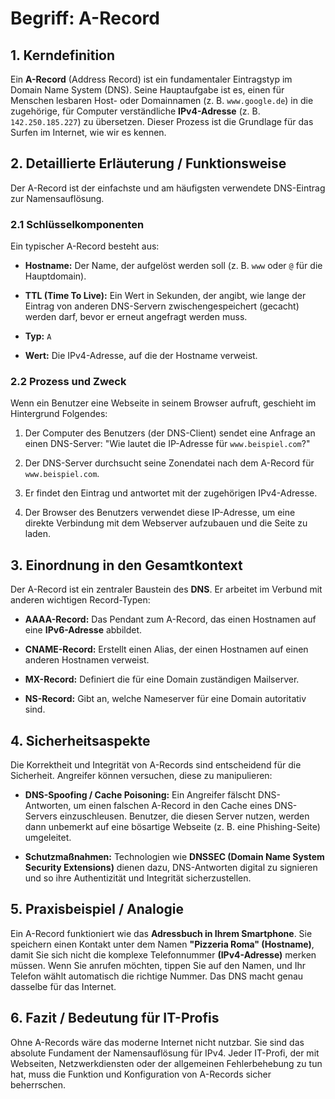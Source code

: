 # Begriff: A-Record

## 1. Kerndefinition

Ein **A-Record** (Address Record) ist ein fundamentaler Eintragstyp im Domain Name System (DNS). Seine Hauptaufgabe ist es, einen für Menschen lesbaren Host- oder Domainnamen (z. B. `www.google.de`) in die zugehörige, für Computer verständliche **IPv4-Adresse** (z. B. `142.250.185.227`) zu übersetzen. Dieser Prozess ist die Grundlage für das Surfen im Internet, wie wir es kennen.

## 2. Detaillierte Erläuterung / Funktionsweise

Der A-Record ist der einfachste und am häufigsten verwendete DNS-Eintrag zur Namensauflösung.

### 2.1 Schlüsselkomponenten

Ein typischer A-Record besteht aus:

- **Hostname:** Der Name, der aufgelöst werden soll (z. B. `www` oder `@` für die Hauptdomain).
    
- **TTL (Time To Live):** Ein Wert in Sekunden, der angibt, wie lange der Eintrag von anderen DNS-Servern zwischengespeichert (gecacht) werden darf, bevor er erneut angefragt werden muss.
    
- **Typ:** `A`
    
- **Wert:** Die IPv4-Adresse, auf die der Hostname verweist.
    

### 2.2 Prozess und Zweck

Wenn ein Benutzer eine Webseite in seinem Browser aufruft, geschieht im Hintergrund Folgendes:

1. Der Computer des Benutzers (der DNS-Client) sendet eine Anfrage an einen DNS-Server: "Wie lautet die IP-Adresse für `www.beispiel.com`?"
    
2. Der DNS-Server durchsucht seine Zonendatei nach dem A-Record für `www.beispiel.com`.
    
3. Er findet den Eintrag und antwortet mit der zugehörigen IPv4-Adresse.
    
4. Der Browser des Benutzers verwendet diese IP-Adresse, um eine direkte Verbindung mit dem Webserver aufzubauen und die Seite zu laden.
    

## 3. Einordnung in den Gesamtkontext

Der A-Record ist ein zentraler Baustein des **DNS**. Er arbeitet im Verbund mit anderen wichtigen Record-Typen:

- **AAAA-Record:** Das Pendant zum A-Record, das einen Hostnamen auf eine **IPv6-Adresse** abbildet.
    
- **CNAME-Record:** Erstellt einen Alias, der einen Hostnamen auf einen anderen Hostnamen verweist.
    
- **MX-Record:** Definiert die für eine Domain zuständigen Mailserver.
    
- **NS-Record:** Gibt an, welche Nameserver für eine Domain autoritativ sind.
    

## 4. Sicherheitsaspekte

Die Korrektheit und Integrität von A-Records sind entscheidend für die Sicherheit. Angreifer können versuchen, diese zu manipulieren:

- **DNS-Spoofing / Cache Poisoning:** Ein Angreifer fälscht DNS-Antworten, um einen falschen A-Record in den Cache eines DNS-Servers einzuschleusen. Benutzer, die diesen Server nutzen, werden dann unbemerkt auf eine bösartige Webseite (z. B. eine Phishing-Seite) umgeleitet.
    
- **Schutzmaßnahmen:** Technologien wie **DNSSEC (Domain Name System Security Extensions)** dienen dazu, DNS-Antworten digital zu signieren und so ihre Authentizität und Integrität sicherzustellen.
    

## 5. Praxisbeispiel / Analogie

Ein A-Record funktioniert wie das **Adressbuch in Ihrem Smartphone**. Sie speichern einen Kontakt unter dem Namen **"Pizzeria Roma" (Hostname)**, damit Sie sich nicht die komplexe Telefonnummer **(IPv4-Adresse)** merken müssen. Wenn Sie anrufen möchten, tippen Sie auf den Namen, und Ihr Telefon wählt automatisch die richtige Nummer. Das DNS macht genau dasselbe für das Internet.

## 6. Fazit / Bedeutung für IT-Profis

Ohne A-Records wäre das moderne Internet nicht nutzbar. Sie sind das absolute Fundament der Namensauflösung für IPv4. Jeder IT-Profi, der mit Webseiten, Netzwerkdiensten oder der allgemeinen Fehlerbehebung zu tun hat, muss die Funktion und Konfiguration von A-Records sicher beherrschen.